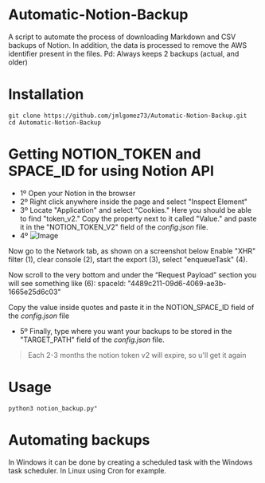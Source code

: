# Automatic-Notion-Backup
A script to automate the process of downloading Markdown and CSV backups of Notion. In addition, the data is processed to remove the AWS identifier present in the files.
Pd: Always keeps 2 backups (actual, and older)

# Installation
```
git clone https://github.com/jmlgomez73/Automatic-Notion-Backup.git
cd Automatic-Notion-Backup
```

# Getting NOTION_TOKEN and SPACE_ID for using Notion API

- 1º Open your Notion in the browser
- 2º Right click anywhere inside the page and select "Inspect Element"
- 3º Locate "Application" and select "Cookies." Here you should be able to find "token_v2." Copy the property next to it called "Value." and paste it in the "NOTION_TOKEN_V2" field of the *config.json* file.
- 4º 
![Image](https://user-images.githubusercontent.com/67438760/147504406-7ebbddd9-eca3-4edd-9bec-48f724387d37.png)


Now go to the Network tab, as shown on a screenshot below Enable "XHR" filter (1), clear console (2), start the export (3), select "enqueueTask" (4).
  
Now scroll to the very bottom and under the “Request Payload” section you will see something like (6):
spaceId: "4489c211-09d6-4069-ae3b-1665e25d6c03"

Copy the value inside quotes and paste it in the NOTION_SPACE_ID field of the *config.json* file

- 5º Finally, type where you want your backups to be stored in the "TARGET_PATH" field of the *config.json* file.

> Each 2-3 months the notion token v2 will expire, so u'll get it again

# Usage

```
python3 notion_backup.py"
```

# Automating backups

In Windows it can be done by creating a scheduled task with the Windows task scheduler.
In Linux using Cron for example.
